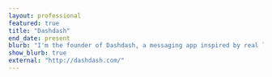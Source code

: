 ```yaml
---
layout: professional
featured: true
title: "Dashdash"
end_date: present
blurb: "I'm the founder of Dashdash, a messaging app inspired by real life social interactions."
show_blurb: true
external: "http://dashdash.com/"
---
```

